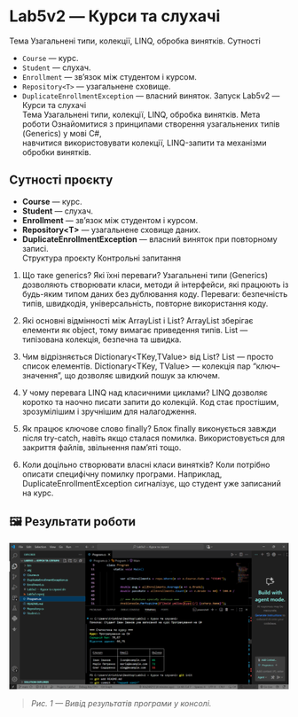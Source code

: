 # Lab5v2 — Курси та слухачі
 Тема
Узагальнені типи, колекції, LINQ, обробка винятків.
 Сутності
- `Course` — курс.
- `Student` — слухач.
- `Enrollment` — зв’язок між студентом і курсом.
- `Repository<T>` — узагальнене сховище.
- `DuplicateEnrollmentException` — власний виняток.
Запуск
 Lab5v2 — Курси та слухачі  
 Тема
Узагальнені типи, колекції, LINQ, обробка винятків.
 Мета роботи
Ознайомитися з принципами створення узагальнених типів (Generics) у мові C#,  
навчитися використовувати колекції, LINQ-запити та механізми обробки винятків.
##  Сутності проєкту
- **Course** — курс.  
- **Student** — слухач.  
- **Enrollment** — зв’язок між студентом і курсом.  
- **Repository\<T\>** — узагальнене сховище даних.  
- **DuplicateEnrollmentException** — власний виняток при повторному записі.  
 Структура проєкту
Контрольні запитання

1. Що таке generics? Які їхні переваги?
Узагальнені типи (Generics) дозволяють створювати класи, методи й інтерфейси,
які працюють із будь-яким типом даних без дублювання коду.
Переваги: безпечність типів, швидкодія, універсальність, повторне використання коду.

2. Які основні відмінності між ArrayList і List<T>?
ArrayList зберігає елементи як object, тому вимагає приведення типів.
List<T> — типізована колекція, безпечна та швидка.

3. Чим відрізняється Dictionary<TKey,TValue> від List<T>?
List<T> — просто список елементів.
Dictionary<TKey, TValue> — колекція пар “ключ–значення”, що дозволяє швидкий пошук за ключем.

4. У чому перевага LINQ над класичними циклами?
LINQ дозволяє коротко та наочно писати запити до колекцій.
Код стає простішим, зрозумілішим і зручнішим для налагодження.

5. Як працює ключове слово finally?
Блок finally виконується завжди після try-catch, навіть якщо сталася помилка.
Використовується для закриття файлів, звільнення пам’яті тощо.

6. Коли доцільно створювати власні класи винятків?
Коли потрібно описати специфічну помилку програми.
Наприклад, DuplicateEnrollmentException сигналізує, що студент уже записаний на курс.

## 🖼️ Результати роботи

<p align="center">
  <img src="images/screenshots.png" alt="Результат програми" width="600">
</p>

> *Рис. 1 — Вивід результатів програми у консолі.*

